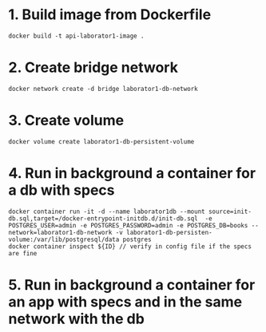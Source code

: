 # 1. Build image from Dockerfile
```docker
docker build -t api-laborator1-image .
```

# 2. Create bridge network
```docker
docker network create -d bridge laborator1-db-network
```

# 3. Create volume
```docker
docker volume create laborator1-db-persistent-volume
```

# 4. Run in background a container for a db with specs
```docker
docker container run -it -d --name laborator1db --mount source=init-db.sql,target=/docker-entrypoint-initdb.d/init-db.sql  -e POSTGRES_USER=admin -e POSTGRES_PASSWORD=admin -e POSTGRES_DB=books --network=laborator1-db-network -v laborator1-db-persisten-volume:/var/lib/postgresql/data postgres
docker container inspect ${ID} // verify in config file if the specs are fine
````
# 5. Run in background a container for an app with specs and in the same network with the db


